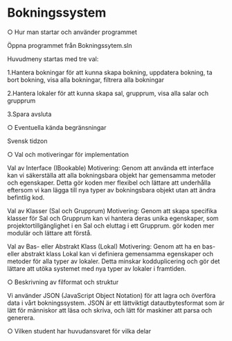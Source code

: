 # Bokningssystem

○ Hur man startar och använder programmet

  Öppna programmet från Bokningssytem.sln  

  Huvudmeny startas med tre val:

  1.Hantera bokningar för att kunna skapa bokning, uppdatera bokning, ta bort bokning, visa alla bokningar, filtrera alla bokningar
  
  2.Hantera lokaler för att kunna skapa sal, grupprum, visa alla salar och grupprum
  
  3.Spara avsluta

○ Eventuella kända begränsningar

  Svensk tidzon

○ Val och motiveringar för implementation

  Val av Interface (IBookable)
  Motivering: Genom att använda ett interface kan vi säkerställa att alla bokningsbara objekt har gemensamma metoder och egenskaper. 
  Detta gör koden mer flexibel och lättare att underhålla eftersom vi kan lägga till nya typer av bokningsbara objekt utan att ändra befintlig kod.

  Val av Klasser (Sal och Grupprum)
  Motivering: Genom att skapa specifika klasser för Sal och Grupprum kan vi hantera deras unika egenskaper, som projektortillgänglighet i en Sal och eluttag i ett Grupprum. 
  gör koden mer modulär och lättare att förstå.

  Val av Bas- eller Abstrakt Klass (Lokal)
  Motivering: Genom att ha en bas- eller abstrakt klass Lokal kan vi definiera gemensamma egenskaper och metoder för alla typer av lokaler. 
  Detta minskar kodduplicering och gör det lättare att utöka systemet med nya typer av lokaler i framtiden.

○ Beskrivning av filformat och struktur

  Vi använder JSON (JavaScript Object Notation) för att lagra och överföra data i vårt bokningssystem. 
  JSON är ett lättviktigt datautbytesformat som är lätt för människor att läsa och skriva, och lätt för maskiner att parsa och generera.

○ Vilken student har huvudansvaret för vilka delar
